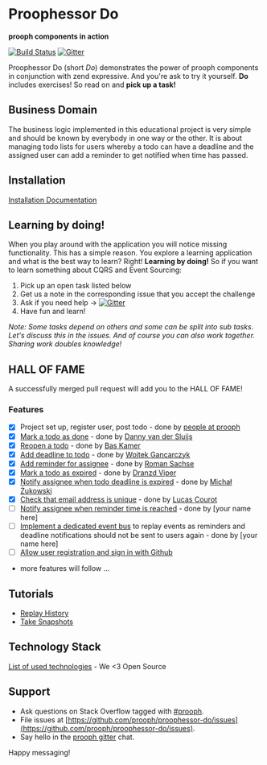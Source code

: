# Proophessor Do
**prooph components in action**

[![Build Status](https://travis-ci.org/prooph/proophessor-do.svg)](https://travis-ci.org/prooph/proophessor-do)
[![Gitter](https://badges.gitter.im/Join%20Chat.svg)](https://gitter.im/prooph/improoph)


Proophessor Do (short *Do*) demonstrates the power of prooph components in conjunction with zend expressive.
And you're ask to try it yourself. **Do** includes exercises! So read on and **pick up a task!**

## Business Domain

The business logic implemented in this educational project is very simple and should be known by everybody in one way or the other.
It is about managing todo lists for users whereby a todo can have a deadline and the assigned user can add a reminder to get notified when
time has passed.

## Installation

[Installation Documentation](docs/installation/index.md)

## Learning by doing!

When you play around with the application you will notice missing functionality. This has a simple reason. You explore
a learning application and what is the best way to learn? Right! **Learning by doing!** So if you want to learn something about
CQRS and Event Sourcing:

1. Pick up an open task listed below
2. Get us a note in the corresponding issue that you accept the challenge
3. Ask if you need help -> [![Gitter](https://badges.gitter.im/Join%20Chat.svg)](https://gitter.im/prooph/improoph)
4. Have fun and learn!


*Note: Some tasks depend on others and some can be split into sub tasks. Let's discuss this in the issues. And of course you
can also work together. Sharing work doubles knowledge!*

## HALL OF FAME

A successfully merged pull request will add you to the HALL OF FAME!

### Features

- [x] Project set up, register user, post todo - done by [people at prooph](https://github.com/orgs/prooph/people)
- [x] [Mark a todo as done](https://github.com/prooph/proophessor-do/issues/1) - done by [Danny van der Sluijs](https://github.com/DannyvdSluijs)
- [x] [Reopen a todo](https://github.com/prooph/proophessor-do/issues/2) - done by [Bas Kamer](https://github.com/basz)
- [x] [Add deadline to todo](https://github.com/prooph/proophessor-do/issues/35) - done by [Wojtek Gancarczyk](https://github.com/theDisco)
- [x] [Add reminder for assignee](https://github.com/prooph/proophessor-do/issues/60) - done by [Roman Sachse](https://github.com/rommsen)
- [x] [Mark a todo as expired](https://github.com/prooph/proophessor-do/issues/75) - done by [Dranzd Viper](https://github.com/dranzd)
- [x] [Notify assignee when todo deadline is expired](https://github.com/prooph/proophessor-do/issues/82) - done by [Michał Żukowski](https://github.com/mikemix)
- [x] [Check that email address is unique](https://github.com/prooph/proophessor-do/issues/92) - done by [Lucas Courot](https://github.com/lucascourot)
- [ ] [Notify assignee when reminder time is reached](https://github.com/prooph/proophessor-do/issues/130) - done by [your name here]
- [ ] [Implement a dedicated event bus](https://github.com/prooph/proophessor-do/issues/131) to replay events as reminders and deadline notifications should not be sent to users again - done by [your name here]
- [ ] [Allow user registration and sign in with Github](https://github.com/prooph/proophessor-do/issues/129)
- more features will follow ...

## Tutorials

- [Replay History](docs/tutorials/replay_history.md)
- [Take Snapshots](docs/tutorials/take_snapshots.md)

## Technology Stack

[List of used technologies](docs/technology_stack.md) - We <3 Open Source

## Support

- Ask questions on Stack Overflow tagged with [#prooph](https://stackoverflow.com/questions/tagged/prooph).
- File issues at [https://github.com/prooph/proophessor-do/issues](https://github.com/prooph/proophessor-do/issues).
- Say hello in the [prooph gitter](https://gitter.im/prooph/improoph) chat.

Happy messaging!
